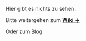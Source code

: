 Hier gibt es nichts zu sehen.

Bitte weitergehen zum **[Wiki ->](https://github.com/nerdshop/asinello/wiki)**

Oder zum [Blog](https://nerdshop.github.io/asinello/)
